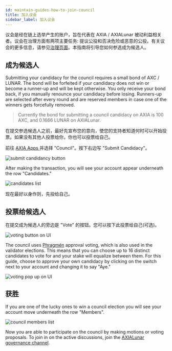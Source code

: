 ```yaml
---
id: maintain-guides-how-to-join-council
title: 加入议会
sidebar_label: 加入议会
---
```


议会是经在链上选举产生的账户，旨在代表在 AXIA / AXIALunar 被动利益相关者。议会在治理方面有两项主要任务: 提议公投和否决危险或恶意的公投。有关议会的更多信息，请参见[治理页面](learn-governance#council)。本指南将引导您如何参选成为候选人。

## 成为候选人

Submitting your candidacy for the council requires a small bond of AXC / LUNAR. The bond will be forfeited if your candidacy does not win or become a runner-up and will be kept otherwise. You only receive your bond back, if you manually renounce your candidacy before losing. Runners-up are selected after every round and are reserved members in case one of the winners gets forcefully removed.

> Currently the bond for submitting a council candidacy on AXIA is 100 AXC, and 0.1666 LUNAR on AXIALunar.

在提交参选候选人之前，最好先宣布您的意向，使您的支持者知道何时可以开始投票。如果没有其他人投票给你，你也可以投票给自己。

前往 [ AXIA Apps ](https://AXIA.js.org/apps) 并选择 "Council"。按下右边写 "Submit Candidacy"。

![submit candidancy button](assets/council/AXIAjs_submit_candidancy.png)

After making the transaction, you will see your account appear underneath the row "Candidates."

![candidates list](assets/council/AXIAjs_candidates.png)

现在最好以身作则，先投给自己。

## 投票给候选人

在提交成为候选人的旁边是 "Vote" 的按钮。您可以按下此投票给自己(可选)。

![voting button on UI](assets/council/AXIAjs_vote_button.png)

The council uses [Phragmén](learn-phragmen) approval voting, which is also used in the validator elections. This means that you can choose up to 16 distinct candidates to vote for and your stake will equalize between them. For this guide, choose to approve your own candidacy by clicking on the switch next to your account and changing it to say "Aye."

![voting pop up on UI](assets/council/AXIAjs_voting.png)

## 获胜

If you are one of the lucky ones to win a council election you will see your account move underneath the row "Members".

![council members list](assets/council/AXIAjs_council_members.png)

Now you are able to participate on the council by making motions or voting proposals. To join in on the active discussions, join the [AXIALunar governance channel](https://matrix.to/#/!QXMnIJzxlnVrvRzhUA:matrix.axia.io?via=matrix.axia.io&via=matrix.org&via=AXIA.org).
